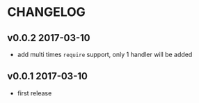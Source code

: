 # CHANGELOG

## v0.0.2 2017-03-10

- add multi times `require` support, only 1 handler will be added

## v0.0.1 2017-03-10
- first release